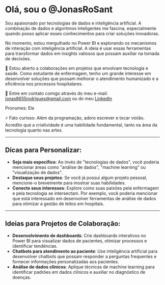 # Olá, sou o @JonasRoSant

Sou apaixonado por tecnologias de dados e inteligência artificial. A combinação de dados e algoritmos inteligentes me fascina, especialmente quando posso aplicar esses conhecimentos para criar soluções inovadoras.

No momento, estou mergulhado no Power BI e explorando os mecanismos de interação com inteligência artificial. A ideia é usar essas ferramentas para transformar dados em insights valiosos que possam auxiliar na tomada de decisões.

🎯 Estou aberto a colaborações em projetos que envolvam tecnologia e saúde. Como estudante de enfermagem, tenho um grande interesse em desenvolver soluções que possam melhorar o atendimento humanizado e a eficiência nos processos hospitalares.

📧 Entre em contato comigo através do meu e-mail: [jonas8655rodrigues@gmail.com](mailto:jonas8655rodrigues@gmail.com) ou do meu [LinkedIn](https://www.linkedin.com/in/jonas-r-santos-379290b4)

Pronomes: Ele

⚡ Fato curioso: Além da programação, adoro escrever e tocar violão. Acredito que a criatividade é uma habilidade fundamental, tanto na área da tecnologia quanto nas artes.

---

## Dicas para Personalizar:

- **Seja mais específico**: Ao invés de "tecnologias de dados", você poderia mencionar áreas como "análise de dados", "machine learning" ou "visualização de dados".
- **Destaque seus projetos**: Se você já possui algum projeto pessoal, mencione-o brevemente para mostrar suas habilidades.
- **Conecte seus interesses**: Explore como suas paixões pela enfermagem e pela tecnologia se intersectam. Por exemplo, você poderia mencionar que está interessado em desenvolver ferramentas de análise de dados para otimizar a gestão de leitos em hospitais.

---

## Ideias para Projetos de Colaboração:

- **Desenvolvimento de dashboards**: Crie dashboards interativos no Power BI para visualizar dados de pacientes, otimizar processos e identificar tendências.
- **Chatbots para atendimento ao paciente**: Use inteligência artificial para desenvolver chatbots que possam responder a perguntas frequentes e fornecer informações personalizadas aos pacientes.
- **Análise de dados clínicos**: Aplique técnicas de machine learning para identificar padrões em dados clínicos e auxiliar no diagnóstico de doenças.
